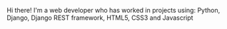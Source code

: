 Hi there! I'm a web developer who has worked in projects using: Python, Django, Django REST framework, HTML5, CSS3 and Javascript

